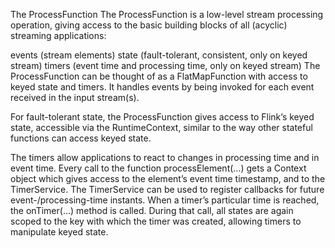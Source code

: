 The ProcessFunction
The ProcessFunction is a low-level stream processing operation, giving access to the basic building blocks of all (acyclic) streaming applications:

events (stream elements)
state (fault-tolerant, consistent, only on keyed stream)
timers (event time and processing time, only on keyed stream)
The ProcessFunction can be thought of as a FlatMapFunction with access to keyed state and timers. It handles events by being invoked for each event received in the input stream(s).

For fault-tolerant state, the ProcessFunction gives access to Flink’s keyed state, accessible via the RuntimeContext, similar to the way other stateful functions can access keyed state.

The timers allow applications to react to changes in processing time and in event time. Every call to the function processElement(...) gets a Context object which gives access to the element’s event time timestamp, and to the TimerService. The TimerService can be used to register callbacks for future event-/processing-time instants. When a timer’s particular time is reached, the onTimer(...) method is called. During that call, all states are again scoped to the key with which the timer was created, allowing timers to manipulate keyed state.
